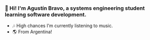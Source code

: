 ### 👋 Hi! I'm Agustín Bravo, a systems engineering student learning software development.

- 🎶 High chances I'm currently listening to music.
- 🌎 From Argentina!
